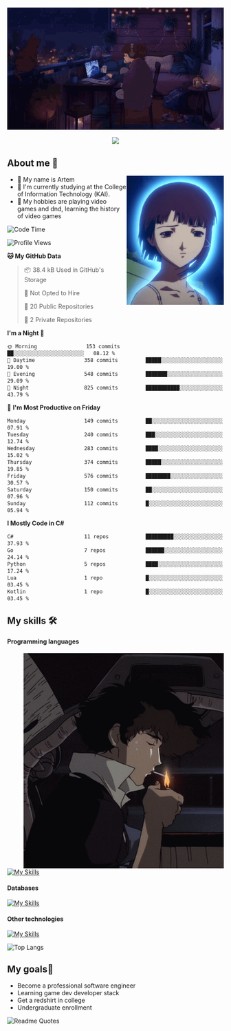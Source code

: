 <div align="center">
  <p>
    <img src="assets/lo-fi.gif">
  </p>
  <p>
    <img src="https://readme-typing-svg.herokuapp.com?color=%2336BCF7&lines=Welcome-to-my-profile&center=true&width=380&height=50&duration=4000&pause=1000">
  </p>
</div>

<div>
  <h2>About me 🚀</h2>
   <div align="center">
    <img src="assets/lain2.gif" align="right" height="300px">
  </div>
  <ul>
    <li>👨 My name is Artem</li>
    <li>🌱 I'm currently studying at the College of Information Technology (KAI).</li>
    <li>👾 My hobbies are playing video games and dnd, learning the history of video games </li>
  </ul>
</div>


<!--START_SECTION:waka-->
![Code Time](http://img.shields.io/badge/Code%20Time-238%20hrs%2017%20mins-blue)

![Profile Views](http://img.shields.io/badge/Profile%20Views-1-blue)

**🐱 My GitHub Data** 

> 📦 38.4 kB Used in GitHub's Storage 
 > 
> 🚫 Not Opted to Hire
 > 
> 📜 20 Public Repositories 
 > 
> 🔑 2 Private Repositories 
 > 
**I'm a Night 🦉** 

```text
🌞 Morning                153 commits         ██░░░░░░░░░░░░░░░░░░░░░░░   08.12 % 
🌆 Daytime                358 commits         █████░░░░░░░░░░░░░░░░░░░░   19.00 % 
🌃 Evening                548 commits         ███████░░░░░░░░░░░░░░░░░░   29.09 % 
🌙 Night                  825 commits         ███████████░░░░░░░░░░░░░░   43.79 % 
```
📅 **I'm Most Productive on Friday** 

```text
Monday                   149 commits         ██░░░░░░░░░░░░░░░░░░░░░░░   07.91 % 
Tuesday                  240 commits         ███░░░░░░░░░░░░░░░░░░░░░░   12.74 % 
Wednesday                283 commits         ████░░░░░░░░░░░░░░░░░░░░░   15.02 % 
Thursday                 374 commits         █████░░░░░░░░░░░░░░░░░░░░   19.85 % 
Friday                   576 commits         ████████░░░░░░░░░░░░░░░░░   30.57 % 
Saturday                 150 commits         ██░░░░░░░░░░░░░░░░░░░░░░░   07.96 % 
Sunday                   112 commits         █░░░░░░░░░░░░░░░░░░░░░░░░   05.94 % 
```


**I Mostly Code in C#** 

```text
C#                       11 repos            █████████░░░░░░░░░░░░░░░░   37.93 % 
Go                       7 repos             ██████░░░░░░░░░░░░░░░░░░░   24.14 % 
Python                   5 repos             ████░░░░░░░░░░░░░░░░░░░░░   17.24 % 
Lua                      1 repo              █░░░░░░░░░░░░░░░░░░░░░░░░   03.45 % 
Kotlin                   1 repo              █░░░░░░░░░░░░░░░░░░░░░░░░   03.45 % 
```




<!--END_SECTION:waka-->

## My skills 🛠️
#### Programming languages
<div align="center">
  <img src="assets/bebop_smoke.gif" align="right" height="500px">
</div>


[![My Skills](https://skillicons.dev/icons?i=go,cs,python)](https://skillicons.dev)
#### Databases
[![My Skills](https://skillicons.dev/icons?i=mysql,mongodb,postgres)](https://skillicons.dev)
#### Other technologies
[![My Skills](https://skillicons.dev/icons?i=unity,docker,git,wasm,githubactions,kafka)](https://skillicons.dev)

![Top Langs](https://github-readme-stats.vercel.app/api/top-langs/?username=nifle3&layout=compact&theme=nord)


## My goals🚀
- Become a professional software engineer
- Learning game dev developer stack
- Get a redshirt in college
- Undergraduate enrollment

![Readme Quotes](https://quotes-github-readme.vercel.app/api?type=horizontal&theme=nord) 
